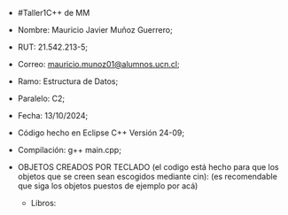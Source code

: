 - #Taller1C++ de MM
- Nombre: Mauricio Javier Muñoz Guerrero;
- RUT: 21.542.213-5;
- Correo: mauricio.munoz01@alumnos.ucn.cl;
- Ramo: Estructura de Datos;
- Paralelo: C2;
- Fecha: 13/10/2024;

- Código hecho en Eclipse C++ Versión 24-09;
- Compilación: g++ main.cpp;

- OBJETOS CREADOS POR TECLADO (el codigo está hecho para que los objetos que se creen sean escogidos mediante cin):
  (es recomendable que siga los objetos puestos de ejemplo por acá)
  - Libros: 
